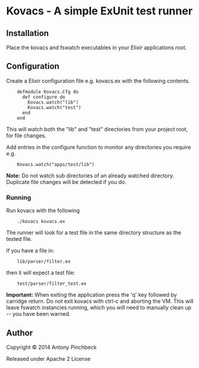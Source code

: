 # Kovacs - A simple ExUnit test runner

## Installation

Place the kovacs and fswatch executables in your Elixir applications root.

## Configuration

Create a Elixir configuration file e.g. kovacs.ex
with the following contents.

        defmodule Kovacs.Cfg do
          def configure do
            Kovacs.watch("lib")
            Kovacs.watch("test")
          end
        end

This will watch both the "lib" and "test" directories from your project root,
for file changes.

Add entries in the configure function to monitor any directories you require e.g.

        Kovacs.watch("apps/test/lib")

__Note:__ Do not watch sub directories of an already watched directory.
Duplicate file changes will be detected if you do.

### Running

Run kovacs with the following

        ./kovacs kovacs.ex

The runner will look for a test file in the same directory structure as the tested file.

If you have a file in:

        lib/parser/filter.ex

then it will expect a test file:

        test/parser/filter_test.ex

__Important:__ When exiting the application press the 'q' key followed by carridge return.
Do not exit kovacs with ctrl-c and aborting the VM. This will leave fswatch instancies running,
which you will need to manually clean up -- you have been warned.

## Author

Copyright © 2014 Antony Pinchbeck

Released under Apache 2 License

